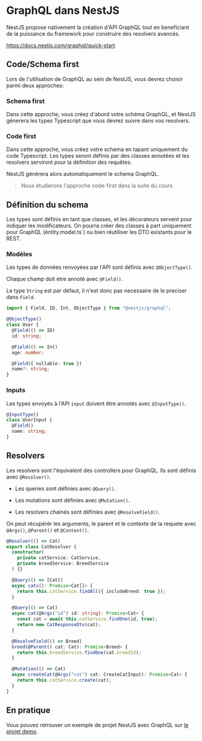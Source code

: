 # GraphQL dans NestJS

NestJS propose nativement la création d'API GraphQL tout en beneficiant de la puissance du framework pour construire des resolvers avancés.

https://docs.nestjs.com/graphql/quick-start

## Code/Schema first

Lors de l'utilisation de GraphQL au sein de NestJS, vous devrez choisir parmi deux approches:

### Schema first

Dans cette approche, vous créez d'abord votre schéma GraphQL, et NestJS génerera les types Typescript que vous devrez suivre dans vos resolvers.

### Code first

Dans cette approche, vous créez votre schema en tapant uniquement du code Typescript. Les types seront définis par des classes annotées et les resolvers serviront pour la définition des requêtes.

NestJS génèrera alors automatiquement le schema GraphQL.

> Nous étudierons l'approche code-first dans la suite du cours

## Définition du schema

Les types sont définis en tant que classes, et les décorateurs servent pour indiquer les modificateurs. On pourra créer des classes à part uniquement pour GraphQL (èntity.model.ts`) ou bien réutiliser les DTO existants pour le REST.

### Modèles

Les types de données renvoyées par l'API sont définis avec `@ObjectType()`.

Chaque champ doit etre annoté avec `@Field()`.

Le type `String` est par défaut, il n'est donc pas necessaire de le preciser dans `Field`.

```typescript
import { Field, ID, Int, ObjectType } from "@nestjs/graphql";

@ObjectType()
class User {
  @Field(() => ID)
  id: string;

  @Field(() => Int)
  age: number;

  @Field({ nullable: true })
  name?: string;
}
```

### Inputs

Les types envoyés à l'API `input` doivent être annotés avec `@InputType()`.

```typescript
@InputType()
class UserInput {
  @Field()
  name: string;
}
```

## Resolvers

Les resolvers sont l'équivalent des controllers pour GraphQL. Ils sont définis avec `@Resolver()`.

- Les queries sont définies avec `@Query()`.

- Les mutations sont définies avec `@Mutation()`.

- Les resolvers chainés sont définies avec `@ResolveField()`.

On peut récupérér les arguments, le parent et le contexte de la requete avec `@Args()`, `@Parent()` et `@Context()`.

```typescript
@Resolver(() => Cat)
export class CatResolver {
  constructor(
    private catService: CatService,
    private breedService: BreedService
  ) {}

  @Query(() => [Cat])
  async cats(): Promise<Cat[]> {
    return this.catService.findAll({ includeBreed: true });
  }

  @Query(() => Cat)
  async cat(@Args("id") id: string): Promise<Cat> {
    const cat = await this.catService.findOne(id, true);
    return new CatResponseDto(cat);
  }

  @ResolveField(() => Breed)
  breed(@Parent() cat: Cat): Promise<Breed> {
    return this.breedService.findOne(cat.breedId);
  }

  @Mutation(() => Cat)
  async createCat(@Args("cat") cat: CreateCatInput): Promise<Cat> {
    return this.catService.create(cat);
  }
}
```

## En pratique

Vous pouvez retrouver un exemple de projet NestJS avec GraphQL sur [le projet demo](https://github.com/opac-teach/nest-demo/tree/graphql).

